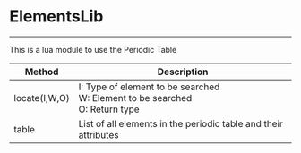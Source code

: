 # ElementsLib
---
This is a lua module to use the Periodic Table

|Method                |Description|
| ------------------- |  ---------------------------------------------------- |
|locate(I,W,O)| I: Type of element to be searched </br> W: Element to be searched </br> O: Return type|
|table|List of all elements in the periodic table and their attributes|
